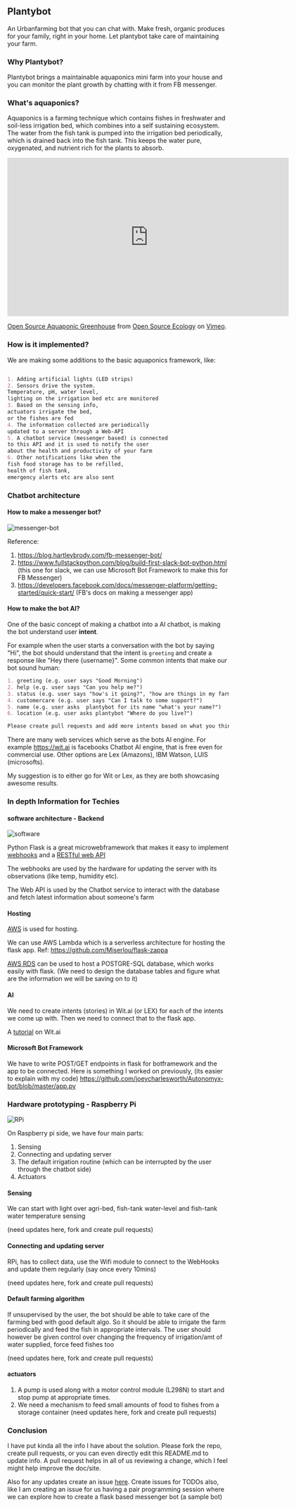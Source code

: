 ## Plantybot

An Urbanfarming bot that you can chat with. Make fresh, organic produces for your family, right in your home. Let plantybot take care of maintaining your farm.

### Why Plantybot?

Plantybot brings a maintainable aquaponics mini farm into your house and you can monitor the plant growth by chatting with it from FB messenger.

### What's aquaponics?

Aquaponics is a farming technique which contains fishes in freshwater and soil-less irrigation bed, which combines into a self sustaining ecosystem. The water from the fish tank is pumped into the irrigation bed periodically, which is drained back into the fish tank. This keeps the water pure, oxygenated, and nutrient rich for the plants to absorb.

<iframe src="https://player.vimeo.com/video/141252002" width="640" height="360" frameborder="0" webkitallowfullscreen mozallowfullscreen allowfullscreen></iframe>
<p><a href="https://vimeo.com/141252002">Open Source Aquaponic Greenhouse</a> from <a href="https://vimeo.com/opensourceecology">Open Source Ecology</a> on <a href="https://vimeo.com">Vimeo</a>.</p>

### How is it implemented?

We are making some additions to the basic aquaponics framework, like:

```markdown

1. Adding artificial lights (LED strips)
2. Sensors drive the system. 
Temperature, pH, water level, 
lighting on the irrigation bed etc are monitored
3. Based on the sensing info, 
actuators irrigate the bed, 
or the fishes are fed
4. The information collected are periodically 
updated to a server through a Web-API
5. A chatbot service (messenger based) is connected 
to this API and it is used to notify the user 
about the health and productivity of your farm
6. Other notifications like when the 
fish food storage has to be refilled, 
health of fish tank, 
emergency alerts etc are also sent
```

### Chatbot architecture


#### How to make a messenger bot?

![messenger-bot](https://blog.hartleybrody.com/wp-content/uploads/2016/06/facebook-chatbot.png)

Reference: 

1. https://blog.hartleybrody.com/fb-messenger-bot/
2. https://www.fullstackpython.com/blog/build-first-slack-bot-python.html (this one for slack, we can use Microsoft Bot Framework to make this for FB Messenger)
3. https://developers.facebook.com/docs/messenger-platform/getting-started/quick-start/ (FB's docs on making a messenger app)

#### How to make the bot AI?

One of the basic concept of making a chatbot into a AI chatbot, is making the bot understand user **intent**.

For example when the user starts a conversation with the bot by saying "Hi", the bot should understand that the intent is `greeting` and create a response like "Hey there {username}". Some common intents that make our bot sound human:

```markdown
1. greeting (e.g. user says "Good Morning")
2. help (e.g. user says "Can you help me?")
3. status (e.g. user says "how's it going?", "how are things in my farm?" etc)
4. customercare (e.g. user says "Can I talk to some support?")
5. name (e.g. user asks  plantybot for its name "what's your name?")
6. location (e.g. user asks plantybot "Where do you live?")

Please create pull requests and add more intents based on what you think the bot needs
```

There are many web services which serve as the bots AI engine. For example https://wit.ai is facebooks Chatbot AI engine, that is free even for commercial use. Other options are Lex (Amazons), IBM Watson, LUIS (microsofts).

My suggestion is to either go for Wit or Lex, as they are both showcasing awesome results.

### In depth Information for Techies

#### software architecture - Backend

![software](https://c1.staticflickr.com/5/4004/4653088356_194d56a59a_b.jpg)

Python Flask is a great microwebframework that makes it easy to implement [webhooks](https://webhooks.pbworks.com/w/page/13385124/FrontPage) and a [RESTful web API](https://blog.miguelgrinberg.com/post/designing-a-restful-api-with-python-and-flask)

The webhooks are used by the hardware for updating the server with its observations (like temp, humidity etc). 

The Web API is used by the Chatbot service to interact with the database and fetch latest information about someone's farm

#### Hosting

[AWS](https://console.aws.amazon.com) is used for hosting.

We can use AWS Lambda which is a serverless architecture for hosting the flask app. Ref: https://github.com/Miserlou/flask-zappa

[AWS RDS](https://aws.amazon.com/rds/) can be used to host a POSTGRE-SQL database, which works easily with flask.
(We need to design the database tables and figure what are the information we will be saving on to it)

#### AI

We need to create intents (stories) in Wit.ai (or LEX) for each of the intents we come up with. Then we need to connect that to the flask app. 

A [tutorial](https://github.com/joeycharlesworth/Autonomyx-bot/wiki/Wit.Ai-Tutorital) on Wit.ai

#### Microsoft Bot Framework

We have to write POST/GET endpoints in flask for botframework and the app to be connected. Here is something I worked on previously, (its easier to explain with my code) https://github.com/joeycharlesworth/Autonomyx-bot/blob/master/app.py

### Hardware prototyping - Raspberry Pi

![RPi](https://upload.wikimedia.org/wikipedia/commons/thumb/c/ca/Raspberry_Pi_B%2B_rev_1.2.svg/2000px-Raspberry_Pi_B%2B_rev_1.2.svg.png)

On Raspberry pi side, we have four main parts:

1. Sensing
2. Connecting and updating server
3. The default irrigation routine (which can be interrupted by the user through the chatbot side)
4. Actuators

#### Sensing

We can start with light over agri-bed, fish-tank water-level and fish-tank water temperature sensing

(need updates here, fork and create pull requests)

#### Connecting and updating server

RPi, has to collect data, use the Wifi module to connect to the WebHooks and update them regularly (say once every 10mins)


(need updates here, fork and create pull requests)

#### Default farming algorithm

If unsupervised by the user, the bot should be able to take care of the farming bed with good default algo. So it should be able to irrigate the farm periodically and feed the fish in appropriate intervals. The user should however be given control over changing the frequency of irrigation/amt of water supplied, force feed fishes too

(need updates here, fork and create pull requests)

#### actuators

1. A pump is used along with a motor control module (L298N) to start and stop pump at appropriate times.
2. We need a mechanism to feed small amounts of food to fishes from a storage container 
(need updates here, fork and create pull requests)

### Conclusion

I have put kinda all the info I have about the solution. Please fork the repo, create pull requests, or you can even directly edit this README.md to update info. A pull request helps in all of us reviewing a change, which I feel might help improve the doc/site.

Also for any updates create an issue [here](https://github.com/plantybot/pitch/issues). Create issues for TODOs also, like I am creating an issue for us having a pair programming session where we can explore how to create a flask based messenger bot (a sample bot)
